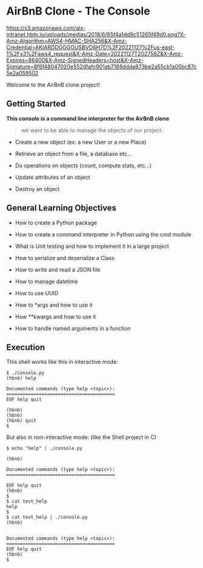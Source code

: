 # AirBnB Clone - The Console

  
https://s3.amazonaws.com/alx-intranet.hbtn.io/uploads/medias/2018/6/65f4a1dd9c51265f49d0.png?X-Amz-Algorithm=AWS4-HMAC-SHA256&X-Amz-Credential=AKIARDDGGGOUSBVO6H7D%2F20221127%2Fus-east-1%2Fs3%2Faws4_request&X-Amz-Date=20221127T202758Z&X-Amz-Expires=86400&X-Amz-SignedHeaders=host&X-Amz-Signature=8f6f48047020e552dfafc901ab7188ddda873be2a55cb1a05bc87c5e2a059502

Welcome to the AirBnB clone project!

## Getting Started

**This console is a command line interpreter for the AirBnB clone**

> we want to be able to manage the objects of our project:


- Create a new object (ex: a new User or a new Place)

- Retrieve an object from a file, a database etc…

- Do operations on objects (count, compute stats, etc…)

- Update attributes of an object

- Destroy an object


## General Learning Objectives

 - How to create a Python package
   
  - How to create a command interpreter in Python using the cmd module
   
   - What is Unit testing and how to implement it in a large project
   
   - How to serialize and deserialize a Class
   
   - How to write and read a JSON file
   
   - How to manage datetime
   
   - How to use UUID
   
   - How to *args and how to use it
   
   - How **kwargs and how to use it
   
   - How to handle named arguments in a function



## Execution

  
This shell works like this in interactive mode:

  
```
$ ./console.py
(hbnb) help

Documented commands (type help <topic>):
========================================
EOF help quit

(hbnb)
(hbnb)
(hbnb) quit
$
```

But also in non-interactive mode: (like the Shell project in C)

```
$ echo "help" | ./console.py

(hbnb)

Documented commands (type help <topic>):
========================================

EOF help quit
(hbnb)
$
$ cat test_help
help
$
$ cat test_help | ./console.py
(hbnb)

  
Documented commands (type help <topic>):
========================================
EOF help quit
(hbnb)
$

```
